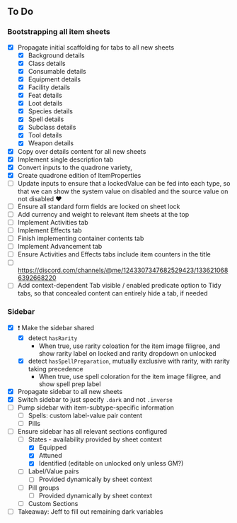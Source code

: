 ## To Do

### Bootstrapping all item sheets

- [x] Propagate initial scaffolding for tabs to all new sheets
  - [x] Background details
  - [x] Class details
  - [x] Consumable details
  - [x] Equipment details
  - [x] Facility details
  - [x] Feat details
  - [x] Loot details
  - [x] Species details
  - [x] Spell details
  - [x] Subclass details
  - [x] Tool details
  - [x] Weapon details
- [x] Copy over details content for all new sheets
- [x] Implement single description tab
- [x] Convert inputs to the quadrone variety, 
- [x] Create quadrone edition of ItemProperties
- [ ] Update inputs to ensure that a lockedValue can be fed into each type, so that we can show the system value on disabled and the source value on not disabled ♥
- [ ] Ensure all standard form fields are locked on sheet lock
- [ ] Add currency and weight to relevant item sheets at the top
- [ ] Implement Activities tab
- [ ] Implement Effects tab
- [ ] Finish implementing container contents tab
- [ ] Implement Advancement tab
- [ ] Ensure Activities and Effects tabs include item counters in the title
- [ ] https://discord.com/channels/@me/1243307347682529423/1336210686392668220
- [ ] Add context-dependent Tab visible / enabled predicate option to Tidy tabs, so that concealed content can entirely hide a tab, if needed

### Sidebar

- [x] ❗ Make the sidebar shared
  - [x] detect `hasRarity`
    - When true, use rarity coloation for the item image filigree, and show rarity label on locked and rarity dropdown on unlocked
  - [x] detect `hasSpellPreparation`, mutually exclusive with rarity, with rarity taking precedence
    - When true, use spell coloration for the item image filigree, and show spell prep label
- [x] Propagate sidebar to all new sheets
- [x] Switch sidebar to just specify `.dark` and not `.inverse`
- [ ] Pump sidebar with item-subtype-specific information
  - [ ] Spells: custom label-value pair content
  - [ ] Pills
- [ ] Ensure sidebar has all relevant sections configured
  - [ ] States - availability provided by sheet context
    - [x] Equipped
    - [x] Attuned
    - [x] Identified (editable on unlocked only unless GM?)
  - [ ] Label/Value pairs
    - [ ] Provided dynamically by sheet context
  - [ ] Pill groups
    - [ ] Provided dynamically by sheet context
  - [ ] Custom Sections
- [ ] Takeaway: Jeff to fill out remaining dark variables